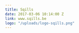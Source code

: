 ```yaml
---
title: Sqills
date: 2017-03-06 10:14:00 Z
link: www.sqills.be
logo: "/uploads/logo-sqills.png"
---
```


